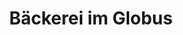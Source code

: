 ---
title: "Bäckerei im Globus"
url: /neutraubling/baeckerei-im-globus-pommernstrasse/
shop: Bäckerei
---